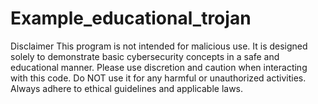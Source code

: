 # Example_educational_trojan
 Disclaimer  This program is not intended for malicious use. It is designed solely to demonstrate basic cybersecurity concepts in a safe and educational manner. Please use discretion and caution when interacting with this code. Do NOT use it for any harmful or unauthorized activities. Always adhere to ethical guidelines and applicable laws.
